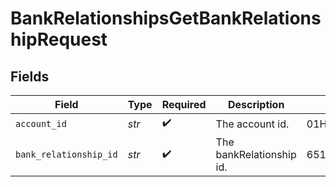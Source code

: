# BankRelationshipsGetBankRelationshipRequest


## Fields

| Field                      | Type                       | Required                   | Description                | Example                    |
| -------------------------- | -------------------------- | -------------------------- | -------------------------- | -------------------------- |
| `account_id`               | *str*                      | :heavy_check_mark:         | The account id.            | 01H8FB90ZRRFWXB4XC2JPJ1D4Y |
| `bank_relationship_id`     | *str*                      | :heavy_check_mark:         | The bankRelationship id.   | 651ef9de0dee00240813e60e   |